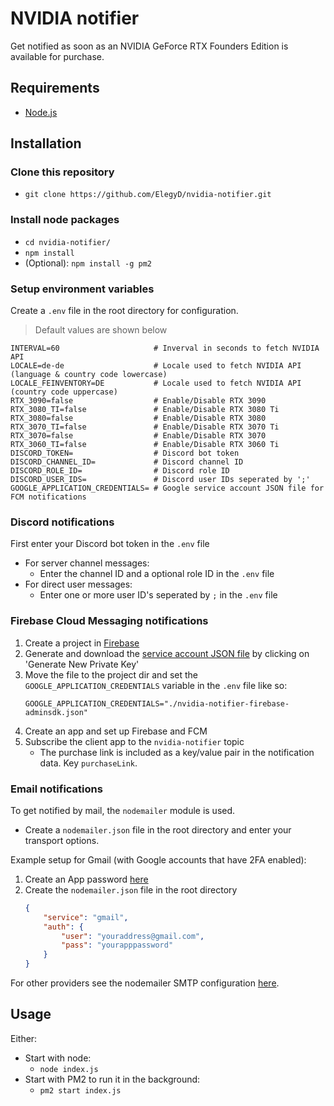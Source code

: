 # NVIDIA notifier

Get notified as soon as an NVIDIA GeForce RTX Founders Edition is available for purchase.

## Requirements

- [Node.js](https://nodejs.org/)

## Installation

### Clone this repository

- `git clone https://github.com/ElegyD/nvidia-notifier.git`

### Install node packages

- `cd nvidia-notifier/`
- `npm install`
- (Optional): `npm install -g pm2`

### Setup environment variables

Create a `.env` file in the root directory for configuration.  
> Default values are shown below
```
INTERVAL=60                     # Inverval in seconds to fetch NVIDIA API
LOCALE=de-de                    # Locale used to fetch NVIDIA API (language & country code lowercase)
LOCALE_FEINVENTORY=DE           # Locale used to fetch NVIDIA API (country code uppercase)
RTX_3090=false                  # Enable/Disable RTX 3090
RTX_3080_TI=false               # Enable/Disable RTX 3080 Ti
RTX_3080=false                  # Enable/Disable RTX 3080
RTX_3070_TI=false               # Enable/Disable RTX 3070 Ti
RTX_3070=false                  # Enable/Disable RTX 3070
RTX_3060_TI=false               # Enable/Disable RTX 3060 Ti
DISCORD_TOKEN=                  # Discord bot token
DISCORD_CHANNEL_ID=             # Discord channel ID
DISCORD_ROLE_ID=                # Discord role ID
DISCORD_USER_IDS=               # Discord user IDs seperated by ';'
GOOGLE_APPLICATION_CREDENTIALS= # Google service account JSON file for FCM notifications
```

### Discord notifications

First enter your Discord bot token in the `.env` file

- For server channel messages:
    - Enter the channel ID and a optional role ID in the `.env` file
- For direct user messages:
    - Enter one or more user ID's seperated by `;` in the `.env` file

### Firebase Cloud Messaging notifications

1. Create a project in [Firebase](https://console.firebase.google.com/)
2. Generate and download the [service account JSON file](https://console.firebase.google.com/project/_/settings/serviceaccounts/adminsdk) by clicking on 'Generate New Private Key'
3. Move the file to the project dir and set the `GOOGLE_APPLICATION_CREDENTIALS` variable in the `.env` file like so:  
    ```
    GOOGLE_APPLICATION_CREDENTIALS="./nvidia-notifier-firebase-adminsdk.json"
    ```
4. Create an app and set up Firebase and FCM
5. Subscribe the client app to the `nvidia-notifier` topic
    - The purchase link is included as a key/value pair in the notification data. Key `purchaseLink`.

### Email notifications

To get notified by mail, the `nodemailer` module is used.

- Create a `nodemailer.json` file in the root directory and enter your transport options.  

Example setup for Gmail (with Google accounts that have 2FA enabled):

1. Create an App password [here](https://myaccount.google.com/apppasswords)
2. Create the `nodemailer.json` file in the root directory
    ```json
    {
        "service": "gmail",
        "auth": {
            "user": "youraddress@gmail.com",
            "pass": "yourapppassword"
        }
    }
    ```

For other providers see the nodemailer SMTP configuration [here](https://nodemailer.com/smtp/).

## Usage

Either:  
- Start with node:
    - `node index.js`
- Start with PM2 to run it in the background:
    - `pm2 start index.js`
